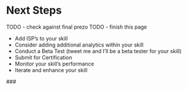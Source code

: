 # Next Steps

TODO - check against final prezo
TODO - finish this page

* Add ISP’s to your skill
* Consider adding additional analytics within your skill
* Conduct a Beta Test (tweet me and I’ll be a beta tester for your skill)
* Submit for Certification
* Monitor your skill’s performance
* Iterate and enhance your skill

\###